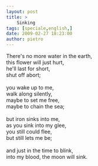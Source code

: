 ```yaml
---
layout: post
title: >
    Sinking
tags: [speciale,english,]
date: 2009-02-27 18:23:00
author: pietro
---
```

There's no more water in the earth,<br/>this flower will just hurt,<br/>he'll last for short,<br/>shut off abort;<br/><br/>you wake up to me,<br/>walk along silently,<br/>maybe to set me free,<br/>maybe to chain the sea;<br/><br/>but iron sinks into me,<br/>as you sink into my glee,<br/>you still could flee,<br/>but still lets me be;<br/><br/>and just in the time to blink,<br/>into my blood, the moon will sink.
